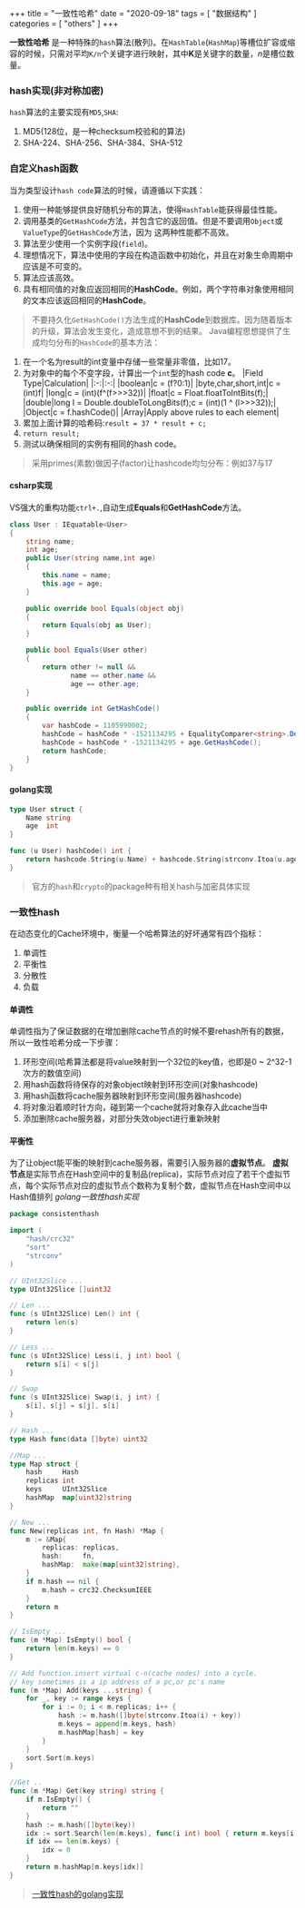 +++
title = "一致性哈希"
date = "2020-09-18"
tags = [ "数据结构" ]
categories = [ "others" ]
+++

**一致性哈希** 是一种特殊的`hash`算法(散列)。在`HashTable`(`HashMap`)等槽位扩容或缩容的时候，只需对平均`K/n`个关键字进行映射，其中**K**是关键字的数量，*n*是槽位数量。
<!--more-->

### hash实现(非对称加密)
`hash`算法的主要实现有`MD5`,`SHA`:
1. MD5(128位，是一种checksum校验和的算法)
2. SHA-224、SHA-256、SHA-384、SHA-512
### 自定义hash函数
当为类型设计`hash code`算法的时候，请遵循以下实践：
1. 使用一种能够提供良好随机分布的算法，使得`HashTable`能获得最佳性能。
2. 调用基类的`GetHashCode`方法，并包含它的返回值。但是不要调用`Object`或`ValueType`的`GetHashCode`方法，因为
这两种性能都不高效。
3. 算法至少使用一个实例字段(`field`)。
4. 理想情况下，算法中使用的字段在构造函数中初始化，并且在对象生命周期中应该是不可变的。
5. 算法应该高效。
6. 具有相同值的对象应返回相同的**HashCode**。例如，两个字符串对象使用相同的文本应该返回相同的**HashCode**。
> 不要持久化`GetHashCode()`方法生成的**HashCode**到数据库。因为随着版本的升级，算法会发生变化，造成意想不到的结果。
Java编程思想提供了生成均匀分布的`HashCode`的基本方法：
1. 在一个名为result的int变量中存储一些常量非零值，比如17。
2. 为对象中的每个不变字段，计算出一个`int`型的hash code **c**。
|Field Type|Calculation|
|:-:|:-:|
|boolean|c = (f?0:1)|
|byte,char,short,int|c = (int)f|
|long|c = (int)(f^(f\>\>\>32))|
|float|c = Float.floatToIntBits(f);|
|double|long l = Double.doubleToLongBits(f);c = (int)(1 ^ (l\>\>\>32));|
|Object|c = f.hashCode()|
|Array|Apply above rules to each element|
3. 累加上面计算的哈希码:`result = 37 * result + c;`
4. `return result;`
5. 测试以确保相同的实例有相同的hash code。
> 采用primes(素数)做因子(factor)让hashcode均匀分布：例如37与17
#### csharp实现
VS强大的重构功能`ctrl+.`,自动生成**Equals**和**GetHashCode**方法。
```c#
class User : IEquatable<User>
{
	string name;
	int age;
	public User(string name,int age)
	{
		this.name = name;
		this.age = age;
	}

	public override bool Equals(object obj)
	{
		return Equals(obj as User);
	}

	public bool Equals(User other)
	{
		return other != null &&
			   name == other.name &&
			   age == other.age;
	}

	public override int GetHashCode()
	{
		var hashCode = 1105990002;
		hashCode = hashCode * -1521134295 + EqualityComparer<string>.Default.GetHashCode(name);
		hashCode = hashCode * -1521134295 + age.GetHashCode();
		return hashCode;
	}
}
```
#### golang实现
```go
type User struct {
	Name string
	age  int
}

func (u User) hashCode() int {
	return hashcode.String(u.Name) + hashcode.String(strconv.Itoa(u.age))
}
```
> 官方的`hash`和`crypto`的package种有相关hash与加密具体实现
### 一致性hash
在动态变化的Cache环境中，衡量一个哈希算法的好坏通常有四个指标：
1. 单调性
2. 平衡性
3. 分散性
4. 负载
#### 单调性
单调性指为了保证数据的在增加删除cache节点的时候不要rehash所有的数据，所以一致性哈希分成一下步骤：
1. 环形空间(哈希算法都是将value映射到一个32位的key值，也即是0 ~ 2^32-1次方的数值空间)
2. 用hash函数将待保存的对象object映射到环形空间(对象hashcode)
3. 用hash函数将cache服务器映射到环形空间(服务器hashcode)
4. 将对象沿着顺时针方向，碰到第一个cache就将对象存入此cache当中
5. 添加删除cache服务器，对部分失效object进行重新映射

#### 平衡性
为了让object能平衡的映射到cache服务器，需要引入服务器的**虚拟节点**。
**虚拟节点**是实际节点在Hash空间中的复制品(replica)，实际节点对应了若干个虚拟节点，每个实际节点对应的虚拟节点个数称为复制个数，虚拟节点在Hash空间中以Hash值排列
*golang一致性hash实现*
```go
package consistenthash

import (
	"hash/crc32"
	"sort"
	"strconv"
)

// UInt32Slice ...
type UInt32Slice []uint32

// Len ...
func (s UInt32Slice) Len() int {
	return len(s)
}

// Less ...
func (s UInt32Slice) Less(i, j int) bool {
	return s[i] < s[j]
}

// Swap
func (s UInt32Slice) Swap(i, j int) {
	s[i], s[j] = s[j], s[i]
}

// Hash ...
type Hash func(data []byte) uint32

//Map ...
type Map struct {
	hash     Hash
	replicas int
	keys     UInt32Slice
	hashMap  map[uint32]string
}

// New ...
func New(replicas int, fn Hash) *Map {
	m := &Map{
		replicas: replicas,
		hash:     fn,
		hashMap:  make(map[uint32]string),
	}
	if m.hash == nil {
		m.hash = crc32.ChecksumIEEE
	}
	return m
}

// IsEmpty ...
func (m *Map) IsEmpty() bool {
	return len(m.keys) == 0
}

// Add function.insert virtual c-n(cache nodes) into a cycle.
// key sometimes is a ip address of a pc,or pc's name
func (m *Map) Add(keys ...string) {
	for _, key := range keys {
		for i := 0; i < m.replicas; i++ {
			hash := m.hash([]byte(strconv.Itoa(i) + key))
			m.keys = append(m.keys, hash)
			m.hashMap[hash] = key
		}
	}
	sort.Sort(m.keys)
}

//Get ..
func (m *Map) Get(key string) string {
	if m.IsEmpty() {
		return ""
	}
	hash := m.hash([]byte(key))
	idx := sort.Search(len(m.keys), func(i int) bool { return m.keys[i] >= hash })
	if idx == len(m.keys) {
		idx = 0
	}
	return m.hashMap[m.keys[idx]]
}
```
> [一致性hash的golang实现](https://www.jianshu.com/p/b26555301f8e '点我访问')
